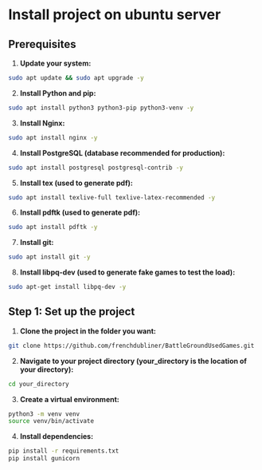 # Install project on ubuntu server

## Prerequisites

1. **Update your system:**
```bash
sudo apt update && sudo apt upgrade -y
```

2. **Install Python and pip:**
```bash
sudo apt install python3 python3-pip python3-venv -y
```

3. **Install Nginx:**
```bash
sudo apt install nginx -y
```

4. **Install PostgreSQL (database recommended for production):**
```bash
sudo apt install postgresql postgresql-contrib -y
```

5. **Install tex (used to generate pdf):**
```bash
sudo apt install texlive-full texlive-latex-recommended -y
```

6. **Install pdftk (used to generate pdf):**
```bash
sudo apt install pdftk -y
```

7. **Install git:**
```bash
sudo apt install git -y
```

8. **Install libpq-dev (used to generate fake games to test the load):**
```bash
sudo apt-get install libpq-dev -y
```

## Step 1: Set up the project

1. **Clone the project in the folder you want:**
```bash
git clone https://github.com/frenchdubliner/BattleGroundUsedGames.git
```

2. **Navigate to your project directory (your_directory is the location of your directory):**
```bash
cd your_directory
```

3. **Create a virtual environment:**
```bash
python3 -m venv venv
source venv/bin/activate
```

4. **Install dependencies:**
```bash
pip install -r requirements.txt
pip install gunicorn
```


